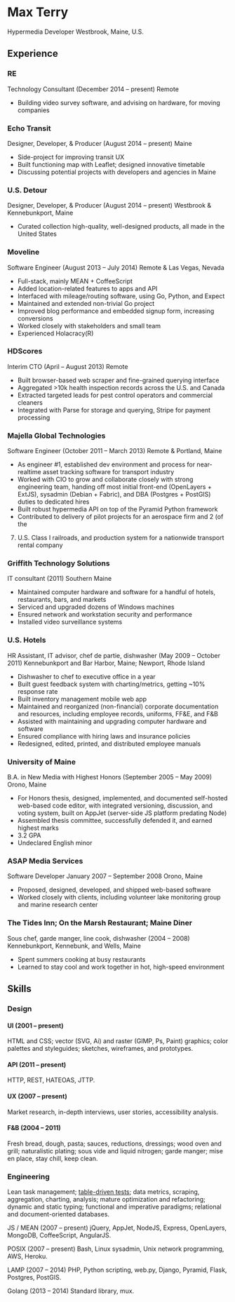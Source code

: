 # Max Terry
Hypermedia Developer
Westbrook, Maine, U.S.

## Experience

### RE
Technology Consultant (December 2014 – present)
Remote
* Building video survey software, and advising on hardware, for moving companies

### Echo Transit
Designer, Developer, & Producer (August 2014 – present)
Maine
* Side-project for improving transit UX
* Built functioning map with Leaflet; designed innovative timetable
* Discussing potential projects with developers and agencies in Maine

### U.S. Detour
Designer, Developer, & Producer (August 2014 – present)
Westbrook & Kennebunkport, Maine
* Curated collection high-quality, well-designed products, all made in the United States

### Moveline
Software Engineer (August 2013 – July 2014)
Remote & Las Vegas, Nevada
* Full-stack, mainly MEAN + CoffeeScript
* Added location-related features to apps and API
* Interfaced with mileage/routing software, using Go, Python, and Expect
* Maintained and extended non-trivial Go project
* Improved blog performance and embedded signup form, increasing conversions
* Worked closely with stakeholders and small team
* Experienced Holacracy(R)

### HDScores
Interim CTO (April – August 2013)
Remote
* Built browser-based web scraper and fine-grained querying interface
* Aggregated >10k health inspection records across the U.S. and Canada
* Extracted targeted leads for pest control operators and commercial cleaners
* Integrated with Parse for storage and querying, Stripe for payment processing

### Majella Global Technologies
Software Engineer (October 2011 – March 2013)
Remote & Portland, Maine
* As engineer #1, established dev environment and process for near-realtime 
asset tracking software for transport industry
* Worked with CIO to grow and collaborate closely with strong engineering team, 
handing off most initial front-end (OpenLayers + ExtJS), sysadmin (Debian + 
Fabric), and DBA (Postgres + PostGIS) duties to dedicated hires
* Built robust hypermedia API on top of the Pyramid Python framework
* Contributed to delivery of pilot projects for an aerospace firm and 2 (of the 
7) U.S. Class I railroads, and production system for a nationwide transport 
rental company

### Griffith Technology Solutions
IT consultant (2011)
Southern Maine
* Maintained computer hardware and software for a handful of hotels, 
restaurants, bars, and markets
* Serviced and upgraded dozens of Windows machines
* Ensured network and workstation security and performance
* Installed video surveillance systems

### U.S. Hotels
HR Assistant, IT advisor, chef de partie, dishwasher (May 2009 – October 2011)
Kennebunkport and Bar Harbor, Maine; Newport, Rhode Island
* Dishwasher to chef to executive office in a year
* Built guest feedback system with charting/metrics, getting ~10% response rate
* Built inventory management mobile web app
* Maintained and reorganized (non-financial) corporate documentation and 
resources, including employee records, uniforms, FF&E, and F&B
* Assisted with maintaining and upgrading computer hardware and software
* Ensured compliance with hiring laws and insurance policies
* Redesigned, edited, printed, and distributed employee manuals

### University of Maine 
B.A. in New Media with Highest Honors (September 2005 – May 2009) 
Orono, Maine
* For Honors thesis, designed, implemented, and documented self-hosted web-based
code editor, with integrated versioning, discussion, and voting system, built on
AppJet (server-side JS platform predating Node)
* Assembled thesis committee, successfully defended it, and earned highest marks
* 3.2 GPA
* Undeclared English minor
 
### ASAP Media Services 
Software Developer January 2007 – September 2008 
Orono, Maine 
* Proposed, designed, developed, and shipped web-based software 
* Worked closely with clients, including volunteer lake monitoring group and 
marine research center 

### The Tides Inn; On the Marsh Restaurant; Maine Diner
Sous chef, garde manger, line cook, dishwasher (2004 – 2008)
Kennebunkport, Kennebunk, and Wells, Maine
* Spent summers cooking at busy restaurants
* Learned to stay cool and work together in hot, high-speed environment

## Skills

### Design

#### UI (2001 – present)
HTML and CSS; vector (SVG, Ai) and raster (GIMP, Ps, Paint) graphics; color 
palettes and styleguides; sketches, wireframes, and prototypes.
 
#### API (2011 – present)
HTTP, REST, HATEOAS, JTTP.
 
#### UX (2007 – present)
Market research, in-depth interviews, user stories, accessibility analysis.

#### F&B (2004 – 2011)
Fresh bread, dough, pasta; sauces, reductions, dressings; wood oven and grill; 
naturalistic plating; sous vide and liquid nitrogen; garde manger; 
mise en place, stay chill, keep clean.

### Engineering

Lean task management; 
[table-driven tests](https://code.google.com/p/go-wiki/wiki/TableDrivenTests); 
data metrics, scraping, aggregation, charting, analysis; 
mature optimization and refactoring; dynamic and static typing; 
functional and imperative paradigms; relational and document-oriented databases.

JS / MEAN (2007 – present)
jQuery, AppJet, NodeJS, Express, OpenLayers, MongoDB, CoffeeScript, AngularJS.

POSIX (2007 – present)
Bash, Linux sysadmin, Unix network programming, AWS, Heroku.

LAMP (2007 – 2014)
PHP, Python scripting, web.py, Django, Pyramid, Flask, Postgres, PostGIS.

Golang (2013 – 2014)
Standard library, mux.
